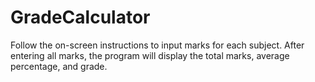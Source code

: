 # GradeCalculator
Follow the on-screen instructions to input marks for each subject. After entering all marks, the program will display the total marks, average percentage, and grade.  
